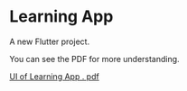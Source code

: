 # Learning App

A new Flutter project.

You can see the PDF for more understanding.

[UI of Learning App . pdf](https://github.com/user-attachments/files/15573809/UI.of.Learning.App.pdf)

